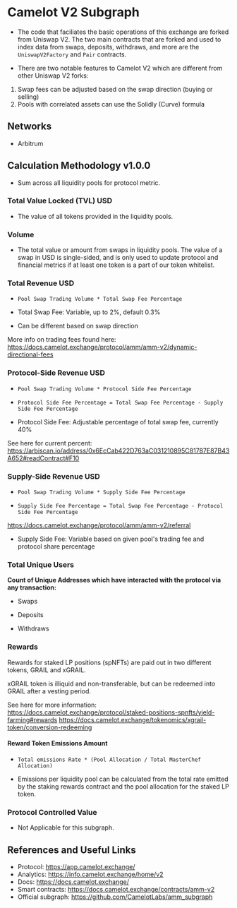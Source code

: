 # Camelot V2 Subgraph

- The code that faciliates the basic operations of this exchange are forked from Uniswap V2. The two main contracts that are forked and used to index data from swaps, deposits, withdraws, and more are the `UniswapV2Factory` and `Pair` contracts.

- There are two notable features to Camelot V2 which are different from other Uniswap V2 forks:

1. Swap fees can be adjusted based on the swap direction (buying or selling)
2. Pools with correlated assets can use the Solidly (Curve) formula

## Networks

- Arbitrum

## Calculation Methodology v1.0.0

- Sum across all liquidity pools for protocol metric.

### Total Value Locked (TVL) USD

- The value of all tokens provided in the liquidity pools.

### Volume

- The total value or amount from swaps in liquidity pools. The value of a swap in USD is single-sided, and is only used to update protocol and financial metrics if at least one token is a part of our token whitelist.

### Total Revenue USD

- `Pool Swap Trading Volume * Total Swap Fee Percentage`

- Total Swap Fee: Variable, up to 2%, default 0.3%
- Can be different based on swap direction

More info on trading fees found here:
https://docs.camelot.exchange/protocol/amm/amm-v2/dynamic-directional-fees

### Protocol-Side Revenue USD

- `Pool Swap Trading Volume * Protocol Side Fee Percentage`

- `Protocol Side Fee Percentage = Total Swap Fee Percentage - Supply Side Fee Percentage`

- Protocol Side Fee: Adjustable percentage of total swap fee, currently 40%

See here for current percent:
https://arbiscan.io/address/0x6EcCab422D763aC031210895C81787E87B43A652#readContract#F10

### Supply-Side Revenue USD

- `Pool Swap Trading Volume * Supply Side Fee Percentage`

- `Supply Side Fee Percentage = Total Swap Fee Percentage - Protocol Side Fee Percentage`

https://docs.camelot.exchange/protocol/amm/amm-v2/referral

- Supply Side Fee: Variable based on given pool's trading fee and protocol share percentage

### Total Unique Users

**Count of Unique Addresses which have interacted with the protocol via any transaction:**

- Swaps

- Deposits

- Withdraws

### Rewards

Rewards for staked LP positions (spNFTs) are paid out in two different tokens, GRAIL and xGRAIL.

xGRAIL token is illiquid and non-transferable, but can be redeemed into GRAIL after a vesting period.

See here for more information:
https://docs.camelot.exchange/protocol/staked-positions-spnfts/yield-farming#rewards
https://docs.camelot.exchange/tokenomics/xgrail-token/conversion-redeeming

#### Reward Token Emissions Amount

- `Total emissions Rate * (Pool Allocation / Total MasterChef Allocation)`

- Emissions per liquidity pool can be calculated from the total rate emitted by the staking rewards contract and the pool allocation for the staked LP token.

### Protocol Controlled Value

- Not Applicable for this subgraph.

## References and Useful Links

- Protocol: https://app.camelot.exchange/
- Analytics: https://info.camelot.exchange/home/v2
- Docs: https://docs.camelot.exchange/
- Smart contracts: https://docs.camelot.exchange/contracts/amm-v2
- Official subgraph: https://github.com/CamelotLabs/amm_subgraph
